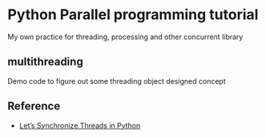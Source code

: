 # Python Parallel programming tutorial
My own practice for threading, processing and other concurrent library

## multithreading
Demo code to figure out some threading object designed concept

## Reference
- [Let’s Synchronize Threads in Python](https://hackernoon.com/synchronization-primitives-in-python-564f89fee732)